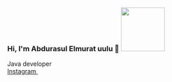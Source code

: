 ### Hi, I'm Abdurasul Elmurat uulu 👋 <img src="https://sputnik.kg/img/103415/16/1034151699_0:0:2400:1768_1440x900_80_0_1_1a6746a7fc62a7d79c1c573a8bde7b69.jpg.webp?source-sid=%D0%A1%D1%83%D0%BB%D1%82%D0%B0%D0%BD%20%D0%94%D0%BE%D1%81%D0%B0%D0%BB%D0%B8%D0%B5%D0%B2" width="100px">
Java developer</br>
<a href="https://www.instagram.com/elmurat_uulu_/"> Instagram
<img src="https://upload.wikimedia.org/wikipedia/commons/9/95/Instagram_logo_2022.svg" width = "10px">
</a>
